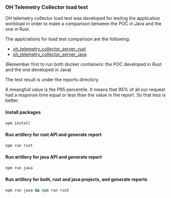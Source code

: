 ### OH Telemetry Collector load test

OH telemetry collector load test was developed for testing the application workload in order to make a comparison between the POC in Java and the one in Rust.

The applciations for load test comparison are the following:

- [oh_telemetry_collector_server_rust](https://github.com/goto-eof/oh_telemetry_collector_server_rust)
- [oh_telemetry_collector_server_java](https://github.com/goto-eof/oh_telemetry_collector_server_java)

(Remember first to run both docker containers: the POC developed in Rust and the one developed in Java)

The test result is under the reports directory. 

A meangfull value is the P95 percentile. It means that 95% of all our request had a response time equal or less than the value in the report. So that less is better.

#### Install packages

```bash
npm install
```

#### Run artillery for rust API and generate report

```bash
npm run rust
```

#### Run artillery for java API and generate report

```bash
npm run java
```

#### Run artillery for both, rust and java projects, and generate reports

```bash
npm run java && npm run rust
```
